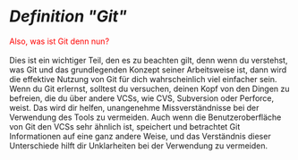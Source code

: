 # <b><i>Definition "Git"</i></b>

<font color="red">Also, was ist Git denn nun?</font>
<br></br>
Dies ist ein wichtiger Teil, den es zu beachten gilt, denn wenn du verstehst, was Git und das grundlegenden Konzept seiner Arbeitsweise ist, dann wird die effektive Nutzung von Git für dich wahrscheinlich viel einfacher sein. Wenn du Git erlernst, solltest du versuchen, deinen Kopf von den Dingen zu befreien, die du über andere VCSs, wie CVS, Subversion oder Perforce, weist. Das wird dir helfen, unangenehme Missverständnisse bei der Verwendung des Tools zu vermeiden. Auch wenn die Benutzeroberfläche von Git den VCSs sehr ähnlich ist, speichert und betrachtet Git Informationen auf eine ganz andere Weise, und das Verständnis dieser Unterschiede hilft dir Unklarheiten bei der Verwendung zu vermeiden.